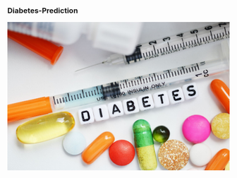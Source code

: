 ### Diabetes-Prediction

![](https://github.com/OluwakemiOretade/Python-Project-Diabetes-Prediction/blob/main/Description/diabetes-overview-1579871892.jpg)
